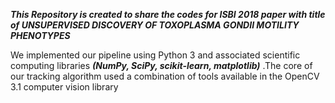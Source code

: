 ***This Repository is created to share the codes for ISBI 2018 paper with title of _UNSUPERVISED DISCOVERY OF TOXOPLASMA GONDII MOTILITY PHENOTYPES_***

We implemented our pipeline using Python 3 and associated scientific computing libraries ***(NumPy, SciPy, scikit-learn,
matplotlib)*** .The core of our tracking algorithm used a combination of tools available in the OpenCV 3.1 computer vision library

